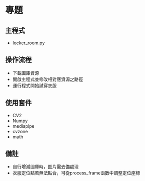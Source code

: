 # 專題
## 主程式
 - locker_room.py
## 操作流程
 - 下載圖庫資源
 - 開啟主程式並修改相對應資源之路徑
 - 運行程式開始試穿衣服
## 使用套件
 - CV2  
 - Numpy  
 - mediapipe  
 - cvzone  
 - math  
## 備註
 - 自行增減圖庫時，圖片需去備處理
 - 衣服定位點若無法貼合，可從process_frame函數中調整定位座標
   
   
